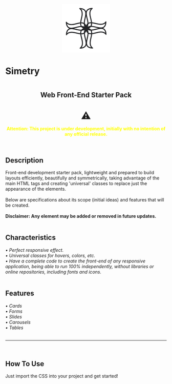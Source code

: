 <link href="https://fonts.googleapis.com/css2?family=Montserrat:wght@100;200;300;400;500;600;700;800;900&display=swap" rel="stylesheet">

<p align="center">
  <img width="150" src="https://raw.githubusercontent.com/paulogobetti/simetry/4b15c5bbf6b638f148dcd731ea05bebc2d6db67a/img/simetry-logo-icon-white-bg.svg">
</p>

<h1 style="padding-bottom: 3%;">
    <b>Simetry</b>
</h1>
<h2 style="text-align: center;">
    Web Front-End Starter Pack
</h2>
<br>
<div style="text-align: center; font-size: 30px;">⚠️</div>
<p style="font-weight: 700; color: #ffff00; text-align: center;">
Attention: This project is under development, initially with no intention of any official release.
</p>
<br>
<h2>
    Description
</h2>
    Front-end development starter pack, lightweight and prepared to build layouts efficiently, beautifully and symmetrically, taking advantage of the main HTML tags and creating 'universal' classes to replace just the appearance of the elements.
<br><br>
    Below are specifications about its scope (initial ideas) and features that will be created.<br><br>
    <b>Disclaimer: Any element may be added or removed in future updates.</b>
<br><br>    

<h2>
    Characteristics
</h2>

<div style="font-size: 14px!important;"><i>
    • Perfect responsive effect.
    <br>
    • Universal classes for hovers, colors, etc.
    <br>
    • Have a complete code to create the front-end of any responsive application, being able to run 100% independently, without libraries or online repositories, including fonts and icons.</i>
</div>

<br>

<h2>
    Features
</h2>

<div style="font-size: 14px!important;"><i>
    • Cards
    <br>
    • Forms
    <br>
    • Slides
    <br>
    • Carousels
    <br>
    • Tables</i>
</div>
<br>
<hr>
<br>
<h2>
    How To Use
</h2>

Just import the CSS into your project and get started!